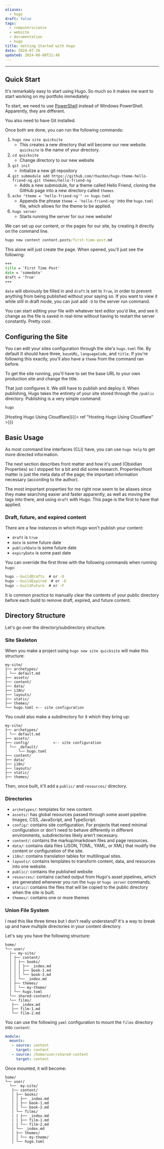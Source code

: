 ```yaml
---
aliases:
  - hugo
draft: false
tags:
  - computerscience
  - website
  - documentation
  - hugo
title: Getting Started with Hugo
date: 2024-07-26
updated: 2024-08-08T21:48
---
```


-------------------------------------------------------------------------------

## Quick Start

It's remarkably easy to start using Hugo. So much so it makes me want to start working on my portfolio immediately. 

To start, we need to use [PowerShell](https://learn.microsoft.com/en-us/powershell/scripting/install/installing-powershell-on-windows?view=powershell-7.4) instead of Windows PowerShell. Apparently, they are different.

You also need to have Git installed. 

Once both are done, you can run the following commands:

1. `hugo new site quicksite`
	- This creates a new directory that will become our new website. `quicksite` is the name of your directory.
2. `cd quicksite`
	- Change directory to our new website
3. `git init`
	- Initialize a new git repository 
4. `git submodule add https://github.com/rhazdon/hugo-theme-hello-friend-ng.git themes/hello-friend-ng`
	- Adds a new submodule, for a theme called Hello Friend, cloning the GitHub page into a new directory called `themes`
5. `echo "theme = 'hello-friend-ng'" >> hugo.toml`
	- Appends the phrase `theme = 'hello-friend-ng'` into the `hugo.toml` file, which allows for the theme to be applied.
6. `hugo server`
	- Starts running the server for our new website!

We can set up our content, or the pages for our site, by creating it directly on the command line.

```cmd
hugo new content content.posts/first-time-post.md
```

This alone will just create the page. When opened, you'll just see the following:

```cmd
+++
title = 'First Time Post'
date = 'somedate'
draft = 'True'
+++
```

`date` will obviously be filled in and `draft` is set to `True`, in order to prevent anything from being published without your saying so. If you want to view it while still in draft mode, you can just add `-D` to the server run command.

You can start editing your file with whatever text editor you'd like, and see it change as the file is saved in real-time without having to restart the server constantly. Pretty cool.

## Configuring the Site

You can edit your sites configuration through the site's `hugo.toml` file. By default It should have three, `baseURL`, `languageCode`, and `title`. If you're following this exactly, you'll also have a `theme` from the command ran before.

To get the site running, you'll have to set the base URL to your own production site and change the title.

That just configures it. We still have to publish and deploy it. When publishing, Hugo takes the entirety of your site stored through the `/public` directory. Publishing is a very simple command:

```cmd
hugo
```

[Hosting Hugo Using Cloudflare]({{< ref "Hosting Hugo Using Cloudflare" >}})

## Basic Usage

As most command line interfaces (CLI) have, you can use `hugo help` to get more directed information.

The next section describes front matter and how it's used (Obsidian Properties) so I stopped for a bit and did some research. Properties/front matter is just the meta data of the page; the important information necessary (according to the author). 

The most important properties for me right now seem to be aliases since they make searching easier and faster apparently, as well as moving the tags into there, and using `draft` with Hugo. This page is the first to have that applied. 


### Draft, future, and expired content

There are a few instances in which Hugo won't publish your content:

- `draft` is `true`
- `date` is some future date
- `publishDate` is some future date
- `expiryDate` is some past date

You can override the first three with the following commands when running `hugo`:

```cmd
hugo --buildDrafts  # or -D
hugo --buildExpired  # or -E
hugo --buildFuture  # or -F
```

It is common practice to manually clear the contents of your public directory before each build to remove draft, expired, and future content.


## Directory Structure

Let's go over the directory/subdirectory structure.

### Site Skeleton

When you make a project using `hugo new site quicksite` will make this structure:

```
my-site/ 
├── archetypes/ 
│ └── default.md 
├── assets/ 
├── content/ 
├── data/ 
├── i18n/ 
├── layouts/ 
├── static/
├── themes/
└── hugo.toml <-- site configuration
```

You could also make a subdirectory for it which they bring up:

```
my-site/ 
├── archetypes/ 
│ └── default.md 
├── assets/ 
├── config/           <-- site configuration
│ └── _default/
|     └── hugo.toml
├── content/ 
├── data/ 
├── i18n/ 
├── layouts/ 
├── static/
├── themes/
```

Then, once built, it'll add a `public/` and `resources/` directory.

### Directories

- `archetypes/`: templates for new content.
- `assets/`: has global resources passed through some asset pipeline. Images, CSS, JavaScript, and TypeScript.
- `config/`: contains site configuration. For projects that need minimal configuration or don't need to behave differently in different environments, subdirectories likely aren't necessary.
- `content/`: contains the markup/markdown files and page resources.
- `data/`: contains data files (JSON, TOML, YAML, or XML) that modify the content or configuration of the site.
- `i18n/`: contains translation tables for multilingual sites.
- `layouts/`: contains templates to transform content, data, and resources into one website.
- `public/`: contains the published website
- `resources/`: contains cached output from Hugo's asset pipelines, which are generated whenever you run the `hugo` or `hugo server` commands.
- `static/`: contains the files that will be copied to the public directory when the site is built. 
- `themes/`: contains one or more themes


### Union File System

I read this like three times but I don't really understand? It's a way to break up and have multiple directories in your content directory.

Let's say you have the following structure:

```
home/ 
└── user/
  ├── my-site/
  │ ├── content/ 
  │ │ ├── books/ 
  │ │ │ ├── _index.md 
  │ │ │ ├── book-1.md
  │ │ │ └── book-2.md
  │ │ └── _index.md
  │ ├── themes/
  │ │ └── my-theme/
  │ └── hugo.toml
  └── shared-content/
  └── films/
   ├── _index.md 
   ├── film-1.md 
   └── film-2.md
```

You can use the following `yaml` configuration to mount the `films` directory into `content`:

```yaml
module:
  mounts:
   - source: content
     target: content
   - source: /home/user/shared-content
     target: content
```

Once mounted, it will become:

```
home/ 
└── user/
  └──  my-site/
   ├── content/ 
   │ ├── books/ 
   │ │ ├── _index.md 
   │ │ ├── book-1.md
   │ │ └── book-2.md
   | └── films/
   | | ├── _index.md 
   | | ├── film-1.md 
   | | └── film-2.md
   │ └── _index.md
   │ ├── themes/
   │ │ └── my-theme/
   │ └── hugo.toml

```